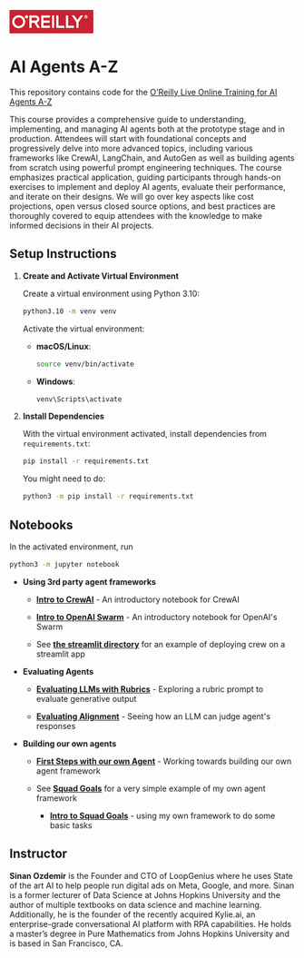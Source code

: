 ![oreilly-logo](images/oreilly.png)

# AI Agents A-Z

This repository contains code for the [O'Reilly Live Online Training for AI Agents A-Z](https://learning.oreilly.com/live-events/ai-agents-a-z/0642572007604)

This course provides a comprehensive guide to understanding, implementing, and managing AI agents both at the prototype stage and in production. Attendees will start with foundational concepts and progressively delve into more advanced topics, including various frameworks like CrewAI, LangChain, and AutoGen as well as building agents from scratch using powerful prompt engineering techniques. The course emphasizes practical application, guiding participants through hands-on exercises to implement and deploy AI agents, evaluate their performance, and iterate on their designs. We will go over key aspects like cost projections, open versus closed source options, and best practices are thoroughly covered to equip attendees with the knowledge to make informed decisions in their AI projects.


## Setup Instructions

1. **Create and Activate Virtual Environment**

   Create a virtual environment using Python 3.10:

   ```bash
   python3.10 -m venv venv
   ```

   Activate the virtual environment:

   - **macOS/Linux**:

     ```bash
     source venv/bin/activate
     ```

   - **Windows**:

     ```bash
     venv\Scripts\activate
     ```

2. **Install Dependencies**

   With the virtual environment activated, install dependencies from `requirements.txt`:

   ```bash
   pip install -r requirements.txt
   ```
   
   You might need to do:
   
	```bash
	python3 -m pip install -r requirements.txt
	```


## Notebooks

In the activated environment, run

```bash
python3 -m jupyter notebook
```

- **Using 3rd party agent frameworks**
	
	- **[Intro to CrewAI](notebooks/CrewAI_Hello_World.ipynb)** - An introductory notebook for CrewAI
	
	- **[Intro to OpenAI Swarm](notebooks/Swarm_Hello_World.ipynb)** - An introductory notebook for OpenAI's Swarm
	
	
	- See **[the streamlit directory](./streamlit)** for an example of deploying crew on a streamlit app


- **Evaluating Agents**

	- **[Evaluating LLMs with Rubrics](https://colab.research.google.com/drive/1DeVYrdNb3FlQQLeBqGPFkx6roZaPwVRy?usp=sharing)** - Exploring a rubric prompt to evaluate generative output

	- **[Evaluating Alignment](notebooks/evaluating_alignment.ipynb)** - Seeing how an LLM can judge agent's responses

- **Building our own agents**
	
	- **[First Steps with our own Agent](https://colab.research.google.com/drive/14jAlW2E7ya_aS1M6eUsuHciC1WvLfIif?usp=sharing)** - Working towards building our own agent framework
	
	- See **[Squad Goals](https://github.com/sinanuozdemir/squad-goals)** for a very simple example of my own agent framework
	
		- **[Intro to Squad Goals](notebooks/SquadGoals_Hello_World.ipynb)** - using my own framework to do some basic tasks
	

## Instructor

**Sinan Ozdemir** is the Founder and CTO of LoopGenius where he uses State of the art AI to help people run digital ads on Meta, Google, and more. Sinan is a former lecturer of Data Science at Johns Hopkins University and the author of multiple textbooks on data science and machine learning. Additionally, he is the founder of the recently acquired Kylie.ai, an enterprise-grade conversational AI platform with RPA capabilities. He holds a master’s degree in Pure Mathematics from Johns Hopkins University and is based in San Francisco, CA.

